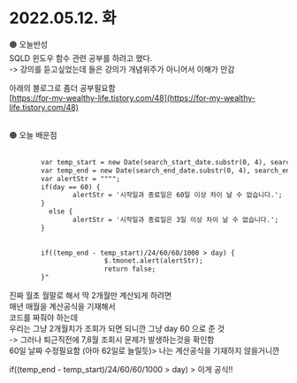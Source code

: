 
# 2022.05.12. 화

🟠 오늘반성   
SQLD 윈도우 함수 관련 공부를 하려고 했다.  
-> 강의를 듣고싶었는데 들은 강의가 개념위주가 아니어서 이해가 안감  


아래의 블로그로 좀더 공부필요함  
[https://for-my-wealthy-life.tistory.com/48](https://for-my-wealthy-life.tistory.com/48)
<br><br>

🟠 오늘 배운점

```html

        var temp_start = new Date(search_start_date.substr(0, 4), search_start_date.substr(4, 2)-1, search_start_date.substr(6, 2));
        var temp_end = new Date(search_end_date.substr(0, 4), search_end_date.substr(4, 2)-1, search_end_date.substr(6, 2));
        var alertStr = """";
        if(day == 60) {
                alertStr = '시작일과 종료일은 60일 이상 차이 날 수 없습니다.';                                                
        } 
          else {
                alertStr = '시작일과 종료일은 3일 이상 차이 날 수 없습니다.';                                                
        } 
        
        
        if((temp_end - temp_start)/24/60/60/1000 > day) {                                                
                        $.tmonet.alert(alertStr);                                                
                        return false;
        }"

```

진짜 월초 월말로 해서 딱 2개월만 계산되게 하려면  
매년 매월을 계산공식을 기재해서  
코드를 짜줘야 하는데  
우리는 그냥 2개월치가 조회가 되면 되니깐  그냥 day 60 으로 준 것  
-> 그러나 퇴근직전에 7,8월 조회시 문제가 발생하는것을 확인함   
   60일 날짜 수정필요함 (아마 62일로 늘릴듯)> 나는 계산공식을 기재하지 않을거니깐


if((temp_end - temp_start)/24/60/60/1000 > day) > 이게 공식!!  

